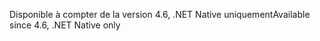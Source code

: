 <span data-ttu-id="d299a-101">Disponible à compter de la version 4.6, .NET Native uniquement</span><span class="sxs-lookup"><span data-stu-id="d299a-101">Available since 4.6, .NET Native only</span></span>
